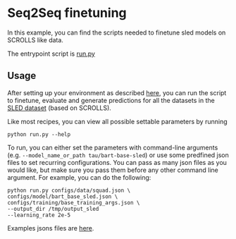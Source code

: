 # Seq2Seq finetuning
In this example, you can find the scripts needed to finetune sled models on SCROLLS like data.

The entrypoint script is [run.py](run.py)

## Usage
After setting up your environment as described [here](https://github.com/Mivg/SLED#installation), you can run the script to finetune, 
evaluate and generate predictions for all the datasets in the [SLED dataset](https://huggingface.co/datasets/tau/sled) 
(based on SCROLLS).

Like most recipes, you can view all possible settable parameters by running 
```
python run.py --help
```

To run, you can either set the parameters with command-line arguments (e.g. `--model_name_or_path tau/bart-base-sled`) 
or use  some predfined json files to set recurring configurations. You can pass as many json files as you would like, 
but make sure you pass them before any other command line argument. For example, you can do the following:
```
python run.py configs/data/squad.json \
configs/model/bart_base_sled.json \
configs/training/base_training_args.json \
--output_dir /tmp/output_sled
--learning_rate 2e-5
```

Examples jsons files are [here](https://github.com/Mivg/SLED/tree/main/examples/seq2seq/configs).
